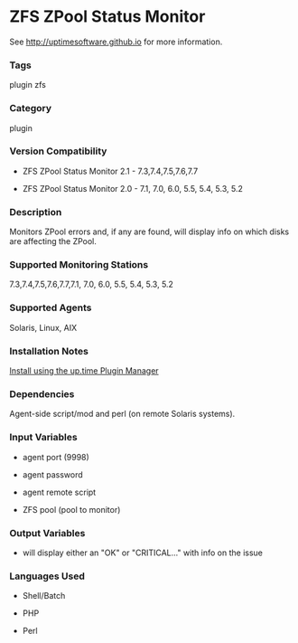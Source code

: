 # ZFS ZPool Status Monitor

See http://uptimesoftware.github.io for more information.

### Tags 
 plugin   zfs  

### Category

plugin

### Version Compatibility

* ZFS ZPool Status Monitor 2.1 - 7.3,7.4,7.5,7.6,7.7
  
* ZFS ZPool Status Monitor 2.0 - 7.1, 7.0, 6.0, 5.5, 5.4, 5.3, 5.2
  


### Description
Monitors ZPool errors and, if any are found, will display info on which disks are affecting the ZPool.


### Supported Monitoring Stations

7.3,7.4,7.5,7.6,7.7,7.1, 7.0, 6.0, 5.5, 5.4, 5.3, 5.2

### Supported Agents
Solaris, Linux, AIX

### Installation Notes
<p><a href="https://github.com/uptimesoftware/uptime-plugin-manager">Install using the up.time Plugin Manager</a></p>


### Dependencies
<p>Agent-side script/mod and perl (on remote Solaris systems).</p>


### Input Variables

* agent port (9998)

* agent password

* agent remote script

* ZFS pool (pool to monitor)


### Output Variables


* will display either an "OK" or "CRITICAL..." with info on the issue


### Languages Used

* Shell/Batch

* PHP

* Perl

